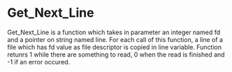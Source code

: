 # Get_Next_Line

Get_Next_Line is a function which takes in parameter an integer named fd and a pointer on string named line. For each call of this function, a line of a file which has fd value as file descriptor is copied in line variable. Function retunrs 1 while there are something to read, 0 when the read is finished and -1 if an error occured.  
